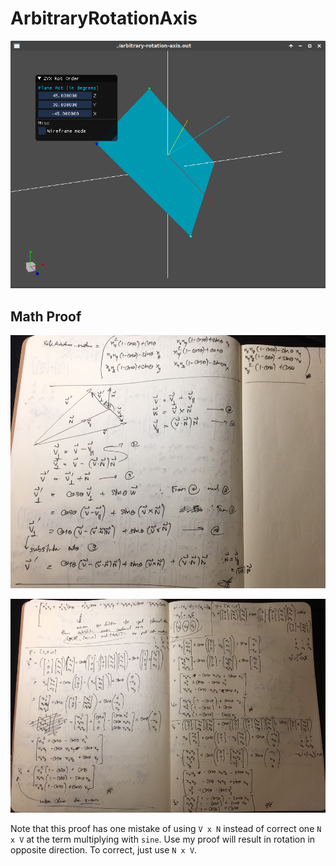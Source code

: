 # ArbitraryRotationAxis

![screenshot](screenshot.png)

## Math Proof

![proof 1](proof1.jpg)

![proof 2](proof2.jpg)

Note that this proof has one mistake of using `V x N` instead of correct one `N x V` at the term
multiplying with `sine`. Use my proof will result in rotation in opposite direction. To correct,
just use `N x V`.
